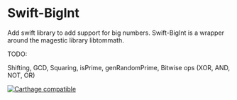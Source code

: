 # Swift-BigInt

Add swift library to add support for big numbers.
Swift-BigInt is a wrapper around the magestic library libtommath.

TODO:

Shifting, GCD, Squaring, isPrime, genRandomPrime, Bitwise ops (XOR, AND, NOT, OR)

[![Carthage compatible](https://img.shields.io/badge/Carthage-compatible-4BC51D.svg?style=flat)](https://github.com/Carthage/Carthage)
